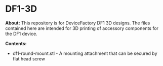 DF1-3D
======

**About:** This repository is for DeviceFactory DF1 3D designs.  The files contained here are intended for 3D printing of accessory components for the DF1 device.

**Contents:**
* df1-round-mount.stl - A mounting attachment that can be secured by flat head screw



